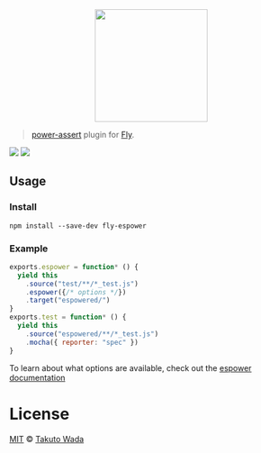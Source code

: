 <div align="center">
  <a href="http://github.com/flyjs/fly">
    <img width=200px  src="https://cloud.githubusercontent.com/assets/8317250/8430194/35c6043a-1f6a-11e5-8cbd-af6cc86baa84.png">
  </a>
</div>

> [power-assert](https://github.com/power-assert-js/power-assert) plugin for [Fly][fly].
>
[![][fly-badge]][fly] ![][mit-badge]


## Usage
### Install

```
npm install --save-dev fly-espower
```

### Example

```javascript
exports.espower = function* () {
  yield this
    .source("test/**/*_test.js")
    .espower({/* options */})
    .target("espowered/")
}
exports.test = function* () {
  yield this
    .source("espowered/**/*_test.js")
    .mocha({ reporter: "spec" })
}
```

To learn about what options are available, check out the [espower documentation](https://github.com/power-assert-js/espower#options)

# License

[MIT](http://opensource.org/licenses/MIT) © [Takuto Wada][author]


[author]: https://github.com/twada

[fly]: https://www.github.com/flyjs/fly

[fly-badge]: https://img.shields.io/badge/fly-JS-05B3E1.svg?style=flat-square
[mit-badge]: https://img.shields.io/badge/license-MIT-444444.svg?style=flat-square

